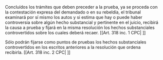 Concluídos los trámites que deben preceder a la prueba, ya se proceda con la contestación expresa del demandado o en su rebeldía, el tribunal examinará por sí mismo los autos y si estima que hay o puede haber controversia sobre algún hecho substancial y pertinente en el juicio, recibirá la causa a prueba y fijará en la misma resolución los hechos substanciales controvertidos sobre los cuales deberá recaer. [[Art. 318 inc. 1 CPC| ]]

Sólo podrán fijarse como puntos de pruebas los hechos substanciales controvertidos en los escritos anteriores a la resolución que ordena recibirla. [[Art. 318 inc. 2 CPC| ]]